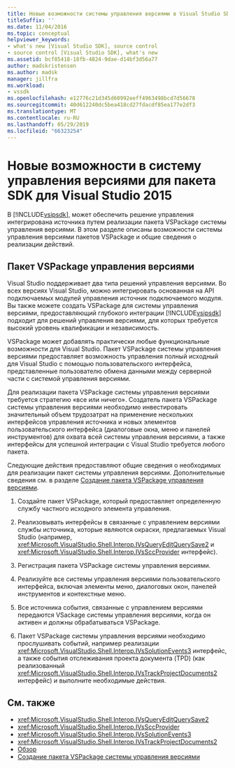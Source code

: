 ```yaml
---
title: Новые возможности системы управления версиями в Visual Studio SDK 2015 г. | Документация Майкрософт
titleSuffix: ''
ms.date: 11/04/2016
ms.topic: conceptual
helpviewer_keywords:
- what's new [Visual Studio SDK], source control
- source control [Visual Studio SDK], what's new
ms.assetid: bcf85418-18fb-4824-9dae-d14bf3d56a77
author: madskristensen
ms.author: madsk
manager: jillfra
ms.workload:
- vssdk
ms.openlocfilehash: e12776c21d345d60992eeff4963498bcd7d56678
ms.sourcegitcommit: 40d612240dc5bea418cd27fdacdf85ea177e2df3
ms.translationtype: MT
ms.contentlocale: ru-RU
ms.lasthandoff: 05/29/2019
ms.locfileid: "66323254"
---
```

# <a name="whats-new-in-source-control-for-the-visual-studio-2015-sdk"></a>Новые возможности в систему управления версиями для пакета SDK для Visual Studio 2015

В [!INCLUDE[vsipsdk](../../extensibility/includes/vsipsdk_md.md)], может обеспечить решение управления интегрирована источника путем реализации пакета VSPackage системы управления версиями. В этом разделе описаны возможности системы управления версиями пакетов VSPackage и общие сведения о реализации действий.

## <a name="the-source-control-vspackage"></a>Пакет VSPackage управления версиями

Visual Studio поддерживает два типа решений управления версиями. Во всех версиях Visual Studio, можно интегрировать основанная на API подключаемых модулей управления источник подключаемого модуля. Вы также можете создать VSPackage для системы управления версиями, предоставляющий глубокого интеграции [!INCLUDE[vsipsdk](../../extensibility/includes/vsipsdk_md.md)] подходит для решений управления версиями, для которых требуется высокий уровень квалификации и независимость.

VSPackage может добавлять практически любые функциональные возможности для Visual Studio. Пакет VSPackage системы управления версиями предоставляет возможность управления полный исходный для Visual Studio с помощью пользовательского интерфейса, представленные пользователю обмена данными между серверной части с системой управления версиями.

Для реализации пакета VSPackage системы управления версиями требуется стратегию «все или ничего». Создатель пакета VSPackage системы управления версиями необходимо инвестировать значительный объем трудозатрат на применение нескольких интерфейсов управления источника и новых элементов пользовательского интерфейса (диалоговые окна, меню и панелей инструментов) для охвата всей системы управления версиями, а также интерфейсы для успешной интеграции с Visual Studio требуется любого пакета.

Следующие действия предоставляют общие сведения о необходимых для реализации пакет системы управления версиями. Дополнительные сведения см. в разделе [Создание пакета VSPackage управления версиями](../../extensibility/internals/creating-a-source-control-vspackage.md).

1. Создайте пакет VSPackage, который предоставляет определенную службу частного исходного элемента управления.

2. Реализовывать интерфейсы в связанные с управлением версиями службы источника, которые являются окраски, предлагаемых Visual Studio (например, <xref:Microsoft.VisualStudio.Shell.Interop.IVsQueryEditQuerySave2> и <xref:Microsoft.VisualStudio.Shell.Interop.IVsSccProvider> интерфейс).

3. Регистрация пакета VSPackage системы управления версиями.

4. Реализуйте все системы управления версиями пользовательского интерфейса, включая элементы меню, диалоговых окон, панелей инструментов и контекстные меню.

5. Все источника события, связанные с управлением версиями передаются VSackage системы управления версиями, когда он активен и должны обрабатываться VSPackage.

6. Пакет VSPackage системы управления версиями необходимо прослушивать событий, например реализации <xref:Microsoft.VisualStudio.Shell.Interop.IVsSolutionEvents3> интерфейс, а также события отслеживания проекта документа (TPD) (как реализованный <xref:Microsoft.VisualStudio.Shell.Interop.IVsTrackProjectDocuments2> интерфейс) и выполните необходимые действия.

## <a name="see-also"></a>См. также

- <xref:Microsoft.VisualStudio.Shell.Interop.IVsQueryEditQuerySave2>
- <xref:Microsoft.VisualStudio.Shell.Interop.IVsSccProvider>
- <xref:Microsoft.VisualStudio.Shell.Interop.IVsSolutionEvents3>
- <xref:Microsoft.VisualStudio.Shell.Interop.IVsTrackProjectDocuments2>
- [Обзор](../../extensibility/internals/source-control-integration-overview.md)
- [Создание пакета VSPackage системы управления версиями](../../extensibility/internals/creating-a-source-control-vspackage.md)